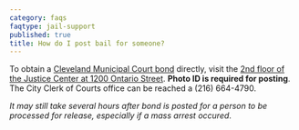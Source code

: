 ```yaml
---
category: faqs
faqtype: jail-support
published: true
title: How do I post bail for someone?
---
```

To obtain a [Cleveland Municipal Court bond](http://www.city.cleveland.oh.us/CityofCleveland/Home/Government/CityAgencies/PublicSafety/Corrections/Bonds) directly, visit the [2nd floor of the Justice Center at 1200 Ontario Street](https://goo.gl/maps/9cPspHcHCY82). **Photo ID is required for posting**. The City Clerk of Courts office can be reached a (216) 664-4790.

_It may still take several hours after bond is posted for a person to be processed for release, especially if a mass arrest occured_. 
